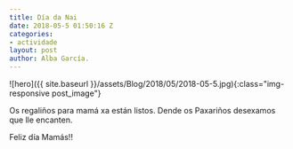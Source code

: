 ```yaml
---
title: Día da Nai
date: 2018-05-5 01:50:16 Z
categories:
- actividade
layout: post
author: Alba García.
---
```


![hero]({{ site.baseurl }}/assets/Blog/2018/05/2018-05-5.jpg){:class="img-responsive post_image"}
<br>

Os regaliños para mamá xa están listos. Dende os Paxariños desexamos que lle encanten.

Feliz día Mamás!!
